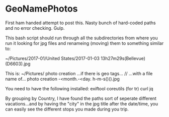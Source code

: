 # GeoNamePhotos

First ham handed attempt to post this. Nasty bunch of hard-coded paths and no error checking. Gulp.

This bash script should run through all the subdirectories from where you run it looking for jpg files and renameing (moving) them to something similar to:

~/Pictures/2017-01/United States/2017-01-03 13h27m29s(Bellevue)(D6603).jpg

This is:
  ~/Pictures/
    photo creation <year><month>
    ...if there is geo tags...
    /<country>/
    ...with a file name of...
    photo creation <year>-<month.-<day. <hour>h-<minute>m-<second>s(<city>)(<camera model>).jpg
  
  You need to have the following installed:
  exiftool
  coreutils (for tr)
  curl
  jq
  
  By grouping by Country, I have found the paths sort of seperate different vacations...and by having the "city" in the jpg title after the date/time, you can easily see the different stops you made during you trip.
  
